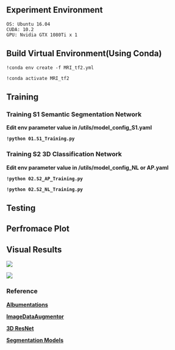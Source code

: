 <h2>Experiment Environment</h2>

```text
OS: Ubuntu 16.04
CUDA: 10.2
GPU: Nvidia GTX 1080Ti x 1
```

<h2>Build Virtual Environment(Using Conda) </h2>

```text
!conda env create -f MRI_tf2.yml

!conda activate MRI_tf2
```
<h2>Training</h2>
<b><h3>Training S1 Semantic Segmentation Network</h3></p>
Edit env parameter value in /utils/model_config_S1.yaml

```text
!python 01.S1_Training.py
```
<b><h3>Training S2 3D Classification Network</h3></p>
Edit env parameter value in /utils/model_config_NL or AP.yaml

```text
!python 02.S2_AP_Training.py

!python 02.S2_NL_Training.py
```
<h2>Testing</h2>

<h2>Perfromace Plot</h2>

<h2>Visual Results</h2>
<img src='https://github.com/IlikeBB/F3DD/blob/main/plot_results/is0345.gif'></p>
<img src='https://github.com/IlikeBB/F3DD/blob/main/plot_results/is0319.gif'></p>


<h3>Reference</h3>
<a href='https://github.com/albumentations-team/albumentations'> Albumentations</a></p>
<a href='https://github.com/mjkvaak/ImageDataAugmentor'> ImageDataAugmentor</a></p>
<a href='https://github.com/JihongJu/keras-resnet3d'> 3D ResNet</a></p>
<a href='https://github.com/qubvel/segmentation_models'> Segmentation Models</a></p>
